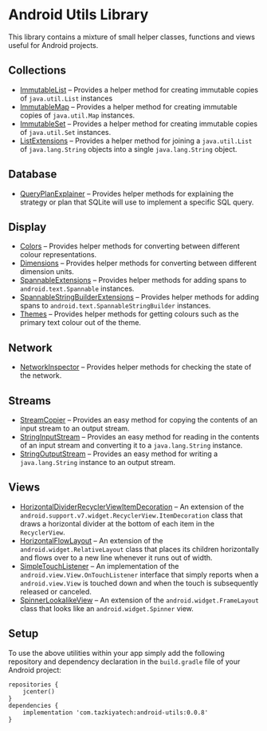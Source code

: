 # Android Utils Library

This library contains a mixture of small helper classes, functions and views useful for Android projects.

## Collections

* [ImmutableList](library/src/main/java/com/tazkiyatech/utils/collections/ImmutableList.java) – Provides a helper method for creating immutable copies of `java.util.List` instances
* [ImmutableMap](library/src/main/java/com/tazkiyatech/utils/collections/ImmutableMap.java) – Provides a helper method for creating immutable copies of `java.util.Map` instances.
* [ImmutableSet](library/src/main/java/com/tazkiyatech/utils/collections/ImmutableSet.java) – Provides a helper method for creating immutable copies of `java.util.Set` instances.
* [ListExtensions](library/src/main/java/com/tazkiyatech/utils/collections/ListExtensions.kt) – Provides a helper method for joining a `java.util.List` of `java.lang.String` objects into a single `java.lang.String` object.

## Database

* [QueryPlanExplainer](library/src/main/java/com/tazkiyatech/utils/database/QueryPlanExplainer.java) – Provides helper methods for explaining the strategy or plan that SQLite will use to implement a specific SQL query.

## Display

* [Colors](library/src/main/java/com/tazkiyatech/utils/display/Colors.kt) – Provides helper methods for converting between different colour representations.
* [Dimensions](library/src/main/java/com/tazkiyatech/utils/display/Dimensions.kt) – Provides helper methods for converting between different dimension units.
* [SpannableExtensions](library/src/main/java/com/tazkiyatech/utils/display/SpannableExtensions.kt) – Provides helper methods for adding spans to `android.text.Spannable` instances.
* [SpannableStringBuilderExtensions](library/src/main/java/com/tazkiyatech/utils/display/SpannableStringBuilderExtensions.kt) – Provides helper methods for adding spans to `android.text.SpannableStringBuilder` instances.
* [Themes](library/src/main/java/com/tazkiyatech/utils/display/Themes.kt) – Provides helper methods for getting colours such as the primary text colour out of the theme.

## Network

* [NetworkInspector](library/src/main/java/com/tazkiyatech/utils/network/NetworkInspector.java) – Provides helper methods for checking the state of the network.

## Streams

* [StreamCopier](library/src/main/java/com/tazkiyatech/utils/streams/StreamCopier.java) – Provides an easy method for copying the contents of an input stream to an output stream.
* [StringInputStream](library/src/main/java/com/tazkiyatech/utils/streams/StringInputStream.java) – Provides an easy method for reading in the contents of an input stream and converting it to a `java.lang.String` instance.
* [StringOutputStream](library/src/main/java/com/tazkiyatech/utils/streams/StringOutputStream.java) – Provides an easy method for writing a `java.lang.String` instance to an output stream.

## Views

* [HorizontalDividerRecyclerViewItemDecoration](library/src/main/java/com/tazkiyatech/utils/views/HorizontalDividerRecyclerViewItemDecoration.java) – An extension of the `android.support.v7.widget.RecyclerView.ItemDecoration` class that draws a horizontal divider at the bottom of each item in the `RecyclerView`.
* [HorizontalFlowLayout](library/src/main/java/com/tazkiyatech/utils/views/HorizontalFlowLayout.java) – An extension of the `android.widget.RelativeLayout` class that places its children horizontally and flows over to a new line whenever it runs out of width.
* [SimpleTouchListener](library/src/main/java/com/tazkiyatech/utils/views/SimpleTouchListener.java) – An implementation of the `android.view.View.OnTouchListener` interface that simply reports when a `android.view.View` is touched down and when the touch is subsequently released or canceled.
* [SpinnerLookalikeView](library/src/main/java/com/tazkiyatech/utils/views/SpinnerLookalikeView.java) – An extension of the `android.widget.FrameLayout` class that looks like an `android.widget.Spinner` view.

## Setup

To use the above utilities within your app simply add the following repository and dependency declaration in the `build.gradle` file of your Android project:
 
    repositories {
        jcenter()
    }
    dependencies {
        implementation 'com.tazkiyatech:android-utils:0.0.8'
    }
